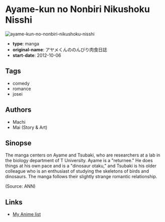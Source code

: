 # Ayame-kun no Nonbiri Nikushoku Nisshi

![ayame-kun-no-nonbiri-nikushoku-nisshi](https://cdn.myanimelist.net/images/manga/3/189168.jpg)

-   **type**: manga
-   **original-name**: アヤメくんののんびり肉食日誌
-   **start-date**: 2012-10-06

## Tags

-   comedy
-   romance
-   josei

## Authors

-   Machi
-   Mai (Story & Art)

## Sinopse

The manga centers on Ayame and Tsubaki, who are researchers at a lab in the biology department of T University. Ayame is a "returnee." He does things at his own pace and is a "dinosaur otaku," and Tsubaki is his older colleague who is an enthusiast of studying the skeletons of birds and dinosaurs. The manga follows their slightly strange romantic relationship.

(Source: ANN)

## Links

-   [My Anime list](https://myanimelist.net/manga/101827/Ayame-kun_no_Nonbiri_Nikushoku_Nisshi)
